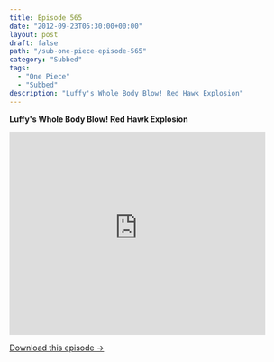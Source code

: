 ```yaml
---
title: Episode 565
date: "2012-09-23T05:30:00+00:00"
layout: post
draft: false
path: "/sub-one-piece-episode-565"
category: "Subbed"
tags:
  - "One Piece"
  - "Subbed"
description: "Luffy's Whole Body Blow! Red Hawk Explosion"
---
```


**Luffy's Whole Body Blow! Red Hawk Explosion**

<iframe width="640" height="360" src="https://www.rapidvideo.com/e/G6FRPFEB65" frameborder="0" marginwidth=0 marginheight=0 scrolling=no allowfullscreen style="max-width:90%;"></iframe>

<a href="http://ouo.io/qs/eCodkFEQ?s=https://www.rapidvideo.com/d/G6FRPFEB65" class="styled_a">Download this episode →</a>

